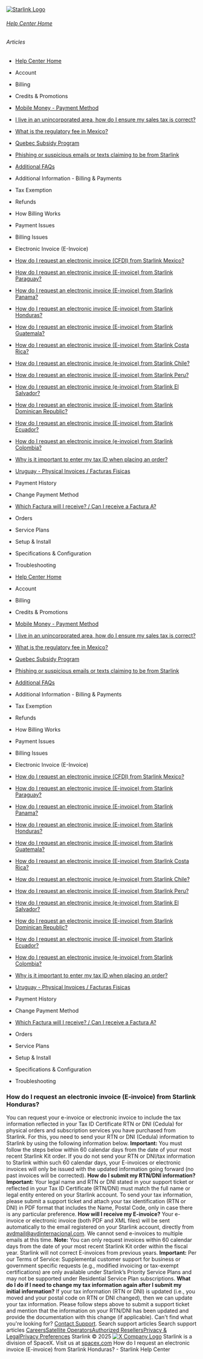 [![Starlink Logo](https://www.starlink.com/_next/image?url=%2Fassets%2Fimages%2Flogo%2Flogo_white.png&w=3840&q=75)](https://www.starlink.com/support/article/<https:/www.starlink.com/>)
###### [Help Center Home](https://www.starlink.com/support/article/</support>)
###### Articles
  * [Help Center Home](https://www.starlink.com/support/article/</support>)
  * Account
  * Billing
  * Credits & Promotions
  * [Mobile Money - Payment Method](https://www.starlink.com/support/article/</support/article/9b82b08e-3d7a-f94f-c938-9322746f1b76>)
  * [I live in an unincorporated area, how do I ensure my sales tax is correct?](https://www.starlink.com/support/article/</support/article/96c599f8-db14-d297-4138-3b04e92b17ad>)
  * [What is the regulatory fee in Mexico? ](https://www.starlink.com/support/article/</support/article/c0a598ac-937e-958f-4b8d-c01dbd92dac1>)
  * [Quebec Subsidy Program](https://www.starlink.com/support/article/</support/article/7e140ce0-40ab-1c71-3fd5-0c7177cd83f9>)
  * [Phishing or suspicious emails or texts claiming to be from Starlink](https://www.starlink.com/support/article/</support/article/7eedb59e-9c8d-0f34-b40d-37921d0fe98a>)
  * [Additional FAQs](https://www.starlink.com/support/article/</support/article/9334ff65-c6e4-00d3-23ca-4ac4007c88fa>)
  * Additional Information - Billing & Payments
  * Tax Exemption
  * Refunds
  * How Billing Works
  * Payment Issues
  * Billing Issues
  * Electronic Invoice (E-Invoice)
  * [How do I request an electronic invoice (CFDI) from Starlink Mexico?](https://www.starlink.com/support/article/</support/article/ed069ad5-75fb-0256-26ef-9a7b3c287da5>)
  * [How do I request an electronic invoice (E-invoice) from Starlink Paraguay?](https://www.starlink.com/support/article/</support/article/f2b934e7-5a93-0958-2731-a56410467a3f>)
  * [How do I request an electronic invoice (E-invoice) from Starlink Panama?](https://www.starlink.com/support/article/</support/article/3c36677d-a07d-35fc-520d-437e9ee5e05b>)
  * [How do I request an electronic invoice (E-invoice) from Starlink Honduras?](https://www.starlink.com/support/article/</support/article/eac2b2db-7b54-c507-0fac-41cd0be38c0d>)
  * [How do I request an electronic invoice (E-invoice) from Starlink Guatemala?](https://www.starlink.com/support/article/</support/article/e798b58f-ac03-1a20-65a6-5aca908a8900>)
  * [How do I request an electronic invoice (E-invoice) from Starlink Costa Rica?](https://www.starlink.com/support/article/</support/article/5ced37de-31b3-dfce-9081-5aad6c088814>)
  * [How do I request an electronic invoice (e-invoice) from Starlink Chile? ](https://www.starlink.com/support/article/</support/article/91d48e73-8e78-f4e5-a3b1-331c69d48224>)
  * [How do I request an electronic invoice (E-invoice) from Starlink Peru?](https://www.starlink.com/support/article/</support/article/96205960-4b0e-cad8-8f68-27ebec168e39>)
  * [How do I request an electronic invoice (e-invoice) from Starlink El Salvador? ](https://www.starlink.com/support/article/</support/article/df7aa468-7d8c-3851-3186-7b26de36dd7c>)
  * [How do I request an electronic invoice (E-invoice) from Starlink Dominican Republic?](https://www.starlink.com/support/article/</support/article/e77aaf55-afe6-de5e-b3f8-31822f8c0bc5>)
  * [How do I request an electronic invoice (E-invoice) from Starlink Ecuador?](https://www.starlink.com/support/article/</support/article/01175984-85cf-fd56-b9a6-4e1ba7dc3689>)
  * [How do I request an electronic invoice (e-invoice) from Starlink Colombia? ](https://www.starlink.com/support/article/</support/article/750ca9cb-6e4d-de55-16c6-a61488a73769>)
  * [Why is it important to enter my tax ID when placing an order?](https://www.starlink.com/support/article/</support/article/3f8db117-d1bc-0518-3bce-9bc6e86bed5f>)
  * [Uruguay - Physical Invoices / Facturas Fisicas](https://www.starlink.com/support/article/</support/article/8694eaae-5d4e-5852-e4a8-6c1d91ced582>)
  * Payment History
  * Change Payment Method
  * [Which Factura will I receive? / Can I receive a Factura A?](https://www.starlink.com/support/article/</support/article/4f44e3a8-e82f-1d80-3608-f04a7d6a4b3b>)
  * Orders
  * Service Plans
  * Setup & Install
  * Specifications & Configuration
  * Troubleshooting


  * [Help Center Home](https://www.starlink.com/support/article/</support>)
  * Account
  * Billing
  * Credits & Promotions
  * [Mobile Money - Payment Method](https://www.starlink.com/support/article/</support/article/9b82b08e-3d7a-f94f-c938-9322746f1b76>)
  * [I live in an unincorporated area, how do I ensure my sales tax is correct?](https://www.starlink.com/support/article/</support/article/96c599f8-db14-d297-4138-3b04e92b17ad>)
  * [What is the regulatory fee in Mexico? ](https://www.starlink.com/support/article/</support/article/c0a598ac-937e-958f-4b8d-c01dbd92dac1>)
  * [Quebec Subsidy Program](https://www.starlink.com/support/article/</support/article/7e140ce0-40ab-1c71-3fd5-0c7177cd83f9>)
  * [Phishing or suspicious emails or texts claiming to be from Starlink](https://www.starlink.com/support/article/</support/article/7eedb59e-9c8d-0f34-b40d-37921d0fe98a>)
  * [Additional FAQs](https://www.starlink.com/support/article/</support/article/9334ff65-c6e4-00d3-23ca-4ac4007c88fa>)
  * Additional Information - Billing & Payments
  * Tax Exemption
  * Refunds
  * How Billing Works
  * Payment Issues
  * Billing Issues
  * Electronic Invoice (E-Invoice)
  * [How do I request an electronic invoice (CFDI) from Starlink Mexico?](https://www.starlink.com/support/article/</support/article/ed069ad5-75fb-0256-26ef-9a7b3c287da5>)
  * [How do I request an electronic invoice (E-invoice) from Starlink Paraguay?](https://www.starlink.com/support/article/</support/article/f2b934e7-5a93-0958-2731-a56410467a3f>)
  * [How do I request an electronic invoice (E-invoice) from Starlink Panama?](https://www.starlink.com/support/article/</support/article/3c36677d-a07d-35fc-520d-437e9ee5e05b>)
  * [How do I request an electronic invoice (E-invoice) from Starlink Honduras?](https://www.starlink.com/support/article/</support/article/eac2b2db-7b54-c507-0fac-41cd0be38c0d>)
  * [How do I request an electronic invoice (E-invoice) from Starlink Guatemala?](https://www.starlink.com/support/article/</support/article/e798b58f-ac03-1a20-65a6-5aca908a8900>)
  * [How do I request an electronic invoice (E-invoice) from Starlink Costa Rica?](https://www.starlink.com/support/article/</support/article/5ced37de-31b3-dfce-9081-5aad6c088814>)
  * [How do I request an electronic invoice (e-invoice) from Starlink Chile? ](https://www.starlink.com/support/article/</support/article/91d48e73-8e78-f4e5-a3b1-331c69d48224>)
  * [How do I request an electronic invoice (E-invoice) from Starlink Peru?](https://www.starlink.com/support/article/</support/article/96205960-4b0e-cad8-8f68-27ebec168e39>)
  * [How do I request an electronic invoice (e-invoice) from Starlink El Salvador? ](https://www.starlink.com/support/article/</support/article/df7aa468-7d8c-3851-3186-7b26de36dd7c>)
  * [How do I request an electronic invoice (E-invoice) from Starlink Dominican Republic?](https://www.starlink.com/support/article/</support/article/e77aaf55-afe6-de5e-b3f8-31822f8c0bc5>)
  * [How do I request an electronic invoice (E-invoice) from Starlink Ecuador?](https://www.starlink.com/support/article/</support/article/01175984-85cf-fd56-b9a6-4e1ba7dc3689>)
  * [How do I request an electronic invoice (e-invoice) from Starlink Colombia? ](https://www.starlink.com/support/article/</support/article/750ca9cb-6e4d-de55-16c6-a61488a73769>)
  * [Why is it important to enter my tax ID when placing an order?](https://www.starlink.com/support/article/</support/article/3f8db117-d1bc-0518-3bce-9bc6e86bed5f>)
  * [Uruguay - Physical Invoices / Facturas Fisicas](https://www.starlink.com/support/article/</support/article/8694eaae-5d4e-5852-e4a8-6c1d91ced582>)
  * Payment History
  * Change Payment Method
  * [Which Factura will I receive? / Can I receive a Factura A?](https://www.starlink.com/support/article/</support/article/4f44e3a8-e82f-1d80-3608-f04a7d6a4b3b>)
  * Orders
  * Service Plans
  * Setup & Install
  * Specifications & Configuration
  * Troubleshooting


### How do I request an electronic invoice (E-invoice) from Starlink Honduras?
You can request your e-invoice or electronic invoice to include the tax information reflected in your Tax ID Certificate RTN or DNI (Cedula) for physical orders and subscription services you have purchased from Starlink.
For this, you need to send your RTN or DNI (Cedula) information to Starlink by using the following information below.
**Important:** You must follow the steps below within 60 calendar days from the date of your most recent Starlink Kit order. If you do not send your RTN or DNI/tax information to Starlink within such 60 calendar days, your E-invoices or electronic invoices will only be issued with the updated information going forward (no past invoices will be corrected).
**How do I submit my RTN/DNI information?**
**Important:** Your legal name and RTN or DNI stated in your support ticket or reflected in your Tax ID Certificate (RTN/DNI) must match the full name or legal entity entered on your Starlink account.
To send your tax information, please submit a support ticket and attach your tax identification (RTN or DNI) in PDF format that includes the Name, Postal Code, only in case there is any particular preference.
**How will I receive my E-invoice?**
Your e-invoice or electronic invoice (both PDF and XML files) will be sent automatically to the email registered on your Starlink account, directly from avdmail@avdinternacional.com. We cannot send e-invoices to multiple emails at this time.
**Note:** You can only request invoices within 60 calendar days from the date of your most recent Starlink Kit order within the fiscal year. Starlink will not correct E-invoices from previous years.
**Important:** Per our Terms of Service: Supplemental customer support for business or government specific requests (e.g., modified invoicing or tax-exempt certifications) are only available under Starlink’s Priority Service Plans and may not be supported under Residential Service Plan subscriptions.
**What do I do if I need to change my tax information again after I submit my initial information?**
If your tax information (RTN or DNI) is updated (i.e., you moved and your postal code on RTN or DNI changed), then we can update your tax information. Please follow steps above to submit a support ticket and mention that the information on your RTN/DNI has been updated and provide the documentation with this change (if applicable).
Can't find what you're looking for? [Contact Support](https://www.starlink.com/support/article/</support/tickets?sourceType=web_article_help_center&sourceValue=eac2b2db-7b54-c507-0fac-41cd0be38c0d>).
Search support articles
Search support articles
[Careers](https://www.starlink.com/support/article/<https:/www.spacex.com/careers>)[Satellite Operators](https://www.starlink.com/support/article/<https:/starlink.com/satellite-operators>)[Authorized Resellers](https://www.starlink.com/support/article/<https:/starlink.com/resellers>)[Privacy & Legal](https://www.starlink.com/support/article/<https:/starlink.com/legal>)[Privacy Preferences](https://www.starlink.com/support/article/<>)
Starlink © 2025
[![X Company Logo](https://www.starlink.com/assets/images/icons/x-logo.svg)](https://www.starlink.com/support/article/<https:/twitter.com/Starlink>)
Starlink is a division of SpaceX. Visit us at [spacex.com](https://www.starlink.com/support/article/<https:/www.spacex.com/>)
How do I request an electronic invoice (E-invoice) from Starlink Honduras? - Starlink Help Center
